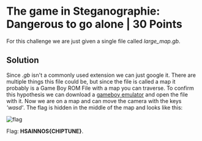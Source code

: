 # The game in Steganographie: Dangerous to go alone | 30 Points
For this challenge we are just given a single file called *large_map.gb*. 

## Solution
Since *.gb* isn't a commonly used extension we can just google it. There are multiple things this file could be, but since the file is called a map it probably is a
Game Boy ROM File with a map you can traverse. To confirm this hypothesis we can download a [gameboy emulator](https://visualboyadvance.org/download/) and open the file
with it. Now we are on a map and can move the camera with the keys *'wasd'*. The flag is hidden in the middle of the map and looks like this:

![flag](https://user-images.githubusercontent.com/118717731/220877078-c7f91578-30de-44ec-b0c5-ac27cedf35b6.png)

Flag: **HSAINNOS{CHIPTUNE}**.
